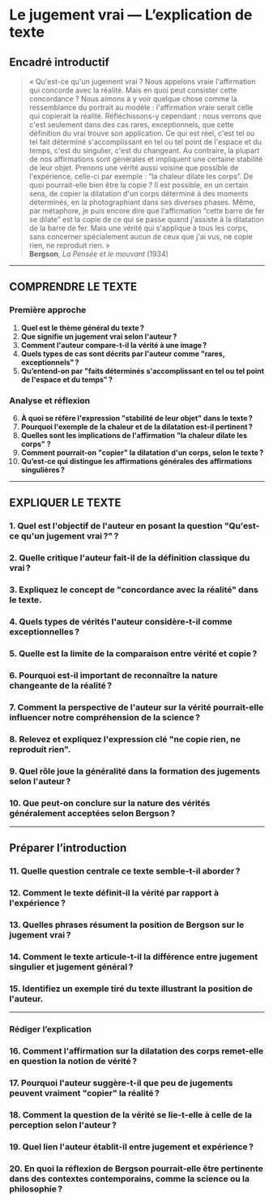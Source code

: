 # Le jugement vrai — L’explication de texte

## Encadré introductif
> « Qu'est-ce qu'un jugement vrai ? Nous appelons vraie l'affirmation qui concorde avec la réalité. Mais en quoi peut consister cette concordance ? Nous aimons à y voir quelque chose comme la ressemblance du portrait au modèle : l'affirmation vraie serait celle qui copierait la réalité. Réfléchissons-y cependant : nous verrons que c'est seulement dans des cas rares, exceptionnels, que cette définition du vrai trouve son application. Ce qui est réel, c'est tel ou tel fait déterminé s'accomplissant en tel ou tel point de l'espace et du temps, c'est du singulier, c'est du changeant. Au contraire, la plupart de nos affirmations sont générales et impliquent une certaine stabilité de leur objet. Prenons une vérité aussi voisine que possible de l'expérience, celle-ci par exemple : “la chaleur dilate les corps”. De quoi pourrait-elle bien être la copie ? Il est possible, en un certain sens, de copier la dilatation d'un corps déterminé à des moments déterminés, en la photographiant dans ses diverses phases. Même, par métaphore, je puis encore dire que l'affirmation “cette barre de fer se dilate” est la copie de ce qui se passe quand j'assiste à la dilatation de la barre de fer. Mais une vérité qui s'applique à tous les corps, sans concerner spécialement aucun de ceux que j'ai vus, ne copie rien, ne reproduit rien. »  
> **Bergson**, *La Pensée et le mouvant* (1934)

---

## COMPRENDRE LE TEXTE

### Première approche

1. **Quel est le thème général du texte ?**  
2. **Que signifie un jugement vrai selon l'auteur ?**  
3. **Comment l'auteur compare-t-il la vérité à une image ?**  
4. **Quels types de cas sont décrits par l'auteur comme "rares, exceptionnels" ?**  
5. **Qu’entend-on par "faits déterminés s'accomplissant en tel ou tel point de l'espace et du temps" ?**  

### Analyse et réflexion

6. **À quoi se réfère l'expression "stabilité de leur objet" dans le texte ?**  
7. **Pourquoi l'exemple de la chaleur et de la dilatation est-il pertinent ?**  
8. **Quelles sont les implications de l'affirmation "la chaleur dilate les corps" ?**  
9. **Comment pourrait-on "copier" la dilatation d'un corps, selon le texte ?**  
10. **Qu’est-ce qui distingue les affirmations générales des affirmations singulières ?**  

---

## EXPLIQUER LE TEXTE

### 1. Quel est l'objectif de l'auteur en posant la question "Qu'est-ce qu'un jugement vrai ?" ?  
### 2. Quelle critique l'auteur fait-il de la définition classique du vrai ?  
### 3. Expliquez le concept de "concordance avec la réalité" dans le texte.  
### 4. Quels types de vérités l'auteur considère-t-il comme exceptionnelles ?  
### 5. Quelle est la limite de la comparaison entre vérité et copie ?  

### 6. Pourquoi est-il important de reconnaître la nature changeante de la réalité ?  
### 7. Comment la perspective de l'auteur sur la vérité pourrait-elle influencer notre compréhension de la science ?  
### 8. Relevez et expliquez l'expression clé "ne copie rien, ne reproduit rien".  
### 9. Quel rôle joue la généralité dans la formation des jugements selon l'auteur ?  
### 10. Que peut-on conclure sur la nature des vérités généralement acceptées selon Bergson ?  

---

## Préparer l’introduction

### 11. Quelle question centrale ce texte semble-t-il aborder ?  
### 12. Comment le texte définit-il la vérité par rapport à l'expérience ?  
### 13. Quelles phrases résument la position de Bergson sur le jugement vrai ?  
### 14. Comment le texte articule-t-il la différence entre jugement singulier et jugement général ?  
### 15. Identifiez un exemple tiré du texte illustrant la position de l'auteur.  

---

### Rédiger l’explication

### 16. Comment l'affirmation sur la dilatation des corps remet-elle en question la notion de vérité ?  
### 17. Pourquoi l'auteur suggère-t-il que peu de jugements peuvent vraiment "copier" la réalité ?  
### 18. Comment la question de la vérité se lie-t-elle à celle de la perception selon l'auteur ?  
### 19. Quel lien l'auteur établit-il entre jugement et expérience ?  
### 20. En quoi la réflexion de Bergson pourrait-elle être pertinente dans des contextes contemporains, comme la science ou la philosophie ?